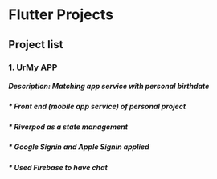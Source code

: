 Flutter Projects
===============================================
## Project list

### 1. UrMy APP
##### Description: Matching app service with personal birthdate
##### * Front end (mobile app service) of personal project
##### * Riverpod as a state management
##### * Google Signin and Apple Signin applied
##### * Used Firebase to have chat